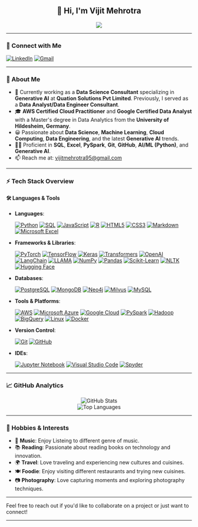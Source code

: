 <h2 align="center">👋 Hi, I'm Vijit Mehrotra</h2>

<p align="center">
  <img src="https://readme-typing-svg.herokuapp.com?color=%2336BCF7&lines=Data+Science+Consultant+%7C+3%2B+Years+Experience+%7C+AI+Enthusiast+%7C+Lifelong+Learner&width=1000&height=25">
</p>

---

### 🔗 Connect with Me

[![LinkedIn](https://img.shields.io/badge/LinkedIn-%230077B5.svg?&style=for-the-badge&logo=LinkedIn&logoColor=white)](https://www.linkedin.com/in/vijit-mehrotra-018988130/)
[![Gmail](https://img.shields.io/badge/Gmail-D14836?style=for-the-badge&logo=Gmail&logoColor=white)](mailto:vijitmehrotra95@gmail.com)

---

### 🚀 About Me

- 💼 Currently working as a **Data Science Consultant** specializing in **Generative AI** at **Quation Solutions Pvt Limited**. Previously, I served as a **Data Analyst/Data Engineer Consultant**.
- 🎓 **AWS Certified Cloud Practitioner** and **Google Certified Data Analyst** with a Master's degree in Data Analytics from the **University of Hildesheim, Germany**.
- 😀 Passionate about **Data Science**, **Machine Learning**, **Cloud Computing**, **Data Engineering**, and the latest **Generative AI** trends.
- 👨‍💻 Proficient in **SQL**, **Excel**, **PySpark**, **Git**, **GitHub**, **AI/ML (Python)**, and **Generative AI**.
- 📫 Reach me at: [vijitmehrotra95@gmail.com](mailto:vijitmehrotra95@gmail.com)

---

### ⚡ Tech Stack Overview

#### 🛠 Languages & Tools

- **Languages**:

  [![Python](https://img.shields.io/badge/Python-3670A0?style=for-the-badge&logo=Python&logoColor=ffdd54)](https://www.python.org/)
  [![SQL](https://img.shields.io/badge/SQL-4479A1?style=for-the-badge&logo=MySQL&logoColor=white)](https://www.mysql.com/)
  [![JavaScript](https://img.shields.io/badge/JavaScript-F7DF1E?style=for-the-badge&logo=JavaScript&logoColor=black)](https://developer.mozilla.org/en-US/docs/Web/JavaScript)
  [![R](https://img.shields.io/badge/R-276DC3?style=for-the-badge&logo=R&logoColor=white)](https://www.r-project.org/)
  [![HTML5](https://img.shields.io/badge/HTML5-E34F26?style=for-the-badge&logo=HTML5&logoColor=white)](https://developer.mozilla.org/en-US/docs/Web/HTML)
  [![CSS3](https://img.shields.io/badge/CSS3-1572B6?style=for-the-badge&logo=CSS3&logoColor=white)](https://developer.mozilla.org/en-US/docs/Web/CSS)
  [![Markdown](https://img.shields.io/badge/Markdown-000000?style=for-the-badge&logo=Markdown&logoColor=white)](https://www.markdownguide.org/)
  [![Microsoft Excel](https://img.shields.io/badge/Excel-217346?style=for-the-badge&logo=Microsoft-Excel&logoColor=white)](https://www.microsoft.com/en-us/microsoft-365/excel)

- **Frameworks & Libraries**:

  [![PyTorch](https://img.shields.io/badge/PyTorch-EE4C2C?style=for-the-badge&logo=PyTorch&logoColor=white)](https://pytorch.org/)
  [![TensorFlow](https://img.shields.io/badge/TensorFlow-FF6F00?style=for-the-badge&logo=TensorFlow&logoColor=white)](https://www.tensorflow.org/)
  [![Keras](https://img.shields.io/badge/Keras-D00000?style=for-the-badge&logo=Keras&logoColor=white)](https://keras.io/)
  [![Transformers](https://img.shields.io/badge/Transformers-FFDA57?style=for-the-badge&logo=HuggingFace&logoColor=black)](https://huggingface.co/docs/transformers/index)
  [![OpenAI](https://img.shields.io/badge/OpenAI%20API-412991?style=for-the-badge&logo=OpenAI&logoColor=white)](https://openai.com/api/)
  [![LangChain](https://img.shields.io/badge/LangChain-000000?style=for-the-badge&logo=&logoColor=white)](https://python.langchain.com/en/latest/)
  [![LLAMA](https://img.shields.io/badge/LLAMA-CC0000?style=for-the-badge&logo=&logoColor=white)](https://ai.facebook.com/blog/large-language-model-llama-meta-ai/)
  [![NumPy](https://img.shields.io/badge/NumPy-013243?style=for-the-badge&logo=NumPy&logoColor=white)](https://numpy.org/)
  [![Pandas](https://img.shields.io/badge/Pandas-150458?style=for-the-badge&logo=Pandas&logoColor=white)](https://pandas.pydata.org/)
  [![Scikit-Learn](https://img.shields.io/badge/Scikit--Learn-F7931E?style=for-the-badge&logo=scikit-learn&logoColor=white)](https://scikit-learn.org/)
  [![NLTK](https://img.shields.io/badge/NLTK-0277BD?style=for-the-badge&logo=Python&logoColor=white)](https://www.nltk.org/)
  [![Hugging Face](https://img.shields.io/badge/Hugging%20Face-FF6F00?style=for-the-badge&logo=Hugging%20Face&logoColor=white)](https://huggingface.co/)

  
- **Databases**:

  [![PostgreSQL](https://img.shields.io/badge/PostgreSQL-336791?style=for-the-badge&logo=PostgreSQL&logoColor=white)](https://www.postgresql.org/)
  [![MongoDB](https://img.shields.io/badge/MongoDB-47A248?style=for-the-badge&logo=MongoDB&logoColor=white)](https://www.mongodb.com/)
  [![Neo4j](https://img.shields.io/badge/Neo4j-008CC1?style=for-the-badge&logo=Neo4j&logoColor=white)](https://neo4j.com/)
  [![Milvus](https://img.shields.io/badge/Milvus-20B5AD?style=for-the-badge&logo=Milvus&logoColor=white)](https://milvus.io/)
  [![MySQL](https://img.shields.io/badge/MySQL-4479A1?style=for-the-badge&logo=MySQL&logoColor=white)](https://www.mysql.com/)

- **Tools & Platforms**:

  [![AWS](https://img.shields.io/badge/AWS-FF9900?style=for-the-badge&logo=Amazon-AWS&logoColor=white)](https://aws.amazon.com/)
  [![Microsoft Azure](https://img.shields.io/badge/Microsoft%20Azure-0089D6?style=for-the-badge&logo=Microsoft-Azure&logoColor=white)](https://azure.microsoft.com/)
  [![Google Cloud](https://img.shields.io/badge/Google%20Cloud-4285F4?style=for-the-badge&logo=Google-Cloud&logoColor=white)](https://cloud.google.com/)
  [![PySpark](https://img.shields.io/badge/PySpark-E25A1C?style=for-the-badge&logo=Apache-Spark&logoColor=white)](https://spark.apache.org/docs/latest/api/python/)
  [![Hadoop](https://img.shields.io/badge/Hadoop-66CCFF?style=for-the-badge&logo=Apache-Hadoop&logoColor=black)](https://hadoop.apache.org/)
  [![BigQuery](https://img.shields.io/badge/BigQuery-4285F4?style=for-the-badge&logo=Google-Cloud&logoColor=white)](https://cloud.google.com/bigquery)
  [![Linux](https://img.shields.io/badge/Linux-FCC624?style=for-the-badge&logo=Linux&logoColor=black)](https://www.linux.org/)
  [![Docker](https://img.shields.io/badge/Docker-2496ED?style=for-the-badge&logo=Docker&logoColor=white)](https://www.docker.com/)

- **Version Control**:

  [![Git](https://img.shields.io/badge/Git-F05032?style=for-the-badge&logo=Git&logoColor=white)](https://git-scm.com/)
  [![GitHub](https://img.shields.io/badge/GitHub-181717?style=for-the-badge&logo=GitHub&logoColor=white)](https://github.com/)

- **IDEs**:

  [![Jupyter Notebook](https://img.shields.io/badge/Jupyter-F37626?style=for-the-badge&logo=Jupyter&logoColor=white)](https://jupyter.org/)
  [![Visual Studio Code](https://img.shields.io/badge/VS%20Code-007ACC?style=for-the-badge&logo=Visual-Studio-Code&logoColor=white)](https://code.visualstudio.com/)
  [![Spyder](https://img.shields.io/badge/Spyder%20IDE-FF0000?style=for-the-badge&logo=Spyder%20IDE&logoColor=white)](https://www.spyder-ide.org/)

---

### 📈 GitHub Analytics

<div align="center">
  <img src="https://github-readme-stats.vercel.app/api?username=vijitVM&show_icons=true&theme=radical" alt="GitHub Stats">
  <br>
  <img src="https://github-readme-stats.vercel.app/api/top-langs/?username=vijitVM&layout=compact&theme=radical" alt="Top Languages">
</div>

---

### 🎸 Hobbies & Interests

- 🎵 **Music**: Enjoy Listeing to different genre of music.
- 📚 **Reading**: Passionate about reading books on technology and innovation.
- 🌍 **Travel**: Love traveling and experiencing new cultures and cuisines.
- 🍽️ **Foodie**: Enjoy visiting different restaurants and trying new cuisines.
- 📷 **Photography**: Love capturing moments and exploring photography techniques.
---

<!--
**vijitVM/vijitVM** is a ✨ special ✨ repository because its `README.md` appears on your GitHub profile.
-->

Feel free to reach out if you'd like to collaborate on a project or just want to connect!

---
